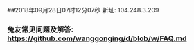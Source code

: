 ##2018年09月28日07时12分07秒 新址: 104.248.3.209
### 兔友常见问题及解答: https://github.com/wanggonging/d/blob/w/FAQ.md
